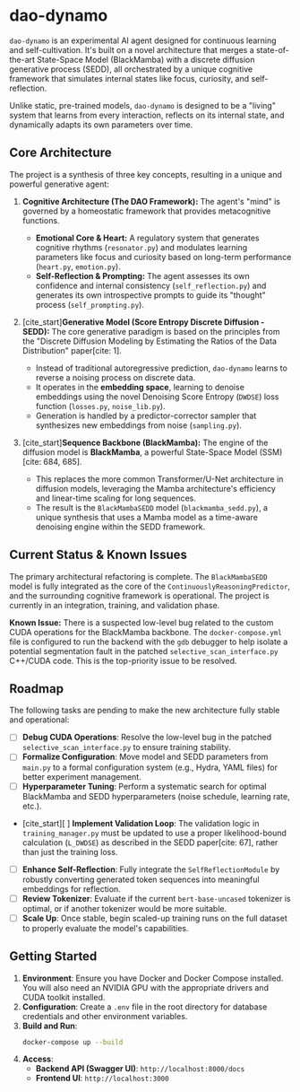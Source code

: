 # dao-dynamo

`dao-dynamo` is an experimental AI agent designed for continuous learning and self-cultivation. It's built on a novel architecture that merges a state-of-the-art State-Space Model (BlackMamba) with a discrete diffusion generative process (SEDD), all orchestrated by a unique cognitive framework that simulates internal states like focus, curiosity, and self-reflection.

Unlike static, pre-trained models, `dao-dynamo` is designed to be a "living" system that learns from every interaction, reflects on its internal state, and dynamically adapts its own parameters over time.

## Core Architecture

The project is a synthesis of three key concepts, resulting in a unique and powerful generative agent:

1.  **Cognitive Architecture (The DAO Framework):** The agent's "mind" is governed by a homeostatic framework that provides metacognitive functions.

      * **Emotional Core & Heart:** A regulatory system that generates cognitive rhythms (`resonator.py`) and modulates learning parameters like focus and curiosity based on long-term performance (`heart.py`, `emotion.py`).
      * **Self-Reflection & Prompting:** The agent assesses its own confidence and internal consistency (`self_reflection.py`) and generates its own introspective prompts to guide its "thought" process (`self_prompting.py`).

2.  [cite\_start]**Generative Model (Score Entropy Discrete Diffusion - SEDD):** The core generative paradigm is based on the principles from the "Discrete Diffusion Modeling by Estimating the Ratios of the Data Distribution" paper[cite: 1].

      * Instead of traditional autoregressive prediction, `dao-dynamo` learns to reverse a noising process on discrete data.
      * It operates in the **embedding space**, learning to denoise embeddings using the novel Denoising Score Entropy (`DWDSE`) loss function (`losses.py`, `noise_lib.py`).
      * Generation is handled by a predictor-corrector sampler that synthesizes new embeddings from noise (`sampling.py`).

3.  [cite\_start]**Sequence Backbone (BlackMamba):** The engine of the diffusion model is **BlackMamba**, a powerful State-Space Model (SSM)[cite: 684, 685].

      * This replaces the more common Transformer/U-Net architecture in diffusion models, leveraging the Mamba architecture's efficiency and linear-time scaling for long sequences.
      * The result is the `BlackMambaSEDD` model (`blackmamba_sedd.py`), a unique synthesis that uses a Mamba model as a time-aware denoising engine within the SEDD framework.

## Current Status & Known Issues

The primary architectural refactoring is complete. The `BlackMambaSEDD` model is fully integrated as the core of the `ContinuouslyReasoningPredictor`, and the surrounding cognitive framework is operational. The project is currently in an integration, training, and validation phase.

**Known Issue:** There is a suspected low-level bug related to the custom CUDA operations for the BlackMamba backbone. The `docker-compose.yml` file is configured to run the backend with the `gdb` debugger to help isolate a potential segmentation fault in the patched `selective_scan_interface.py` C++/CUDA code. This is the top-priority issue to be resolved.

## Roadmap

The following tasks are pending to make the new architecture fully stable and operational:

  * [ ] **Debug CUDA Operations**: Resolve the low-level bug in the patched `selective_scan_interface.py` to ensure training stability.
  * [ ] **Formalize Configuration**: Move model and SEDD parameters from `main.py` to a formal configuration system (e.g., Hydra, YAML files) for better experiment management.
  * [ ] **Hyperparameter Tuning**: Perform a systematic search for optimal BlackMamba and SEDD hyperparameters (noise schedule, learning rate, etc.).
  * [cite\_start][ ] **Implement Validation Loop**: The validation logic in `training_manager.py` must be updated to use a proper likelihood-bound calculation (`L_DWDSE`) as described in the SEDD paper[cite: 67], rather than just the training loss.
  * [ ] **Enhance Self-Reflection**: Fully integrate the `SelfReflectionModule` by robustly converting generated token sequences into meaningful embeddings for reflection.
  * [ ] **Review Tokenizer**: Evaluate if the current `bert-base-uncased` tokenizer is optimal, or if another tokenizer would be more suitable.
  * [ ] **Scale Up**: Once stable, begin scaled-up training runs on the full dataset to properly evaluate the model's capabilities.

## Getting Started

1.  **Environment**: Ensure you have Docker and Docker Compose installed. You will also need an NVIDIA GPU with the appropriate drivers and CUDA toolkit installed.
2.  **Configuration**: Create a `.env` file in the root directory for database credentials and other environment variables.
3.  **Build and Run**:
    ```bash
    docker-compose up --build
    ```
4.  **Access**:
      * **Backend API (Swagger UI)**: `http://localhost:8000/docs`
      * **Frontend UI**: `http://localhost:3000`